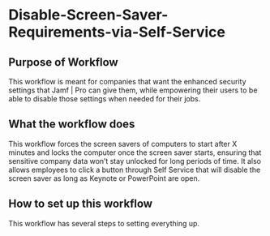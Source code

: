 # Disable-Screen-Saver-Requirements-via-Self-Service
## Purpose of Workflow
This workflow is meant for companies that want the enhanced security settings that Jamf | Pro can give them, while empowering their users to be able to disable those settings when needed for their jobs. 
## What the workflow does
This workflow forces the screen savers of computers to start after X minutes and locks the
computer once the screen saver starts, ensuring that sensitive company data won’t stay
unlocked for long periods of time. It also allows employees to click a button through Self
Service that will disable the screen saver as long as Keynote or PowerPoint are open.
## How to set up this workflow
This workflow has several steps to setting everything up.
